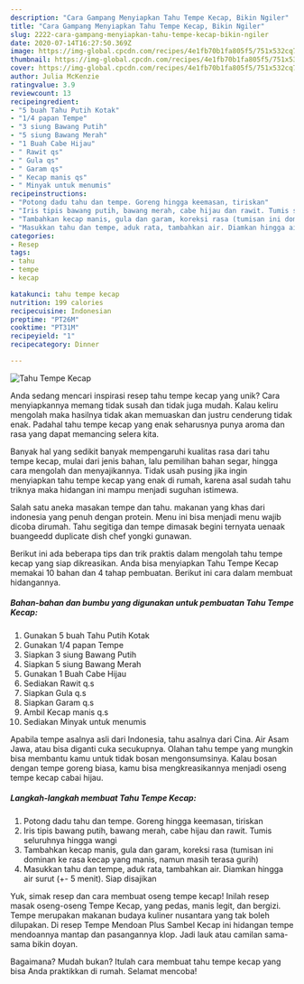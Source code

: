 ```yaml
---
description: "Cara Gampang Menyiapkan Tahu Tempe Kecap, Bikin Ngiler"
title: "Cara Gampang Menyiapkan Tahu Tempe Kecap, Bikin Ngiler"
slug: 2222-cara-gampang-menyiapkan-tahu-tempe-kecap-bikin-ngiler
date: 2020-07-14T16:27:50.369Z
image: https://img-global.cpcdn.com/recipes/4e1fb70b1fa805f5/751x532cq70/tahu-tempe-kecap-foto-resep-utama.jpg
thumbnail: https://img-global.cpcdn.com/recipes/4e1fb70b1fa805f5/751x532cq70/tahu-tempe-kecap-foto-resep-utama.jpg
cover: https://img-global.cpcdn.com/recipes/4e1fb70b1fa805f5/751x532cq70/tahu-tempe-kecap-foto-resep-utama.jpg
author: Julia McKenzie
ratingvalue: 3.9
reviewcount: 13
recipeingredient:
- "5 buah Tahu Putih Kotak"
- "1/4 papan Tempe"
- "3 siung Bawang Putih"
- "5 siung Bawang Merah"
- "1 Buah Cabe Hijau"
- " Rawit qs"
- " Gula qs"
- " Garam qs"
- " Kecap manis qs"
- " Minyak untuk menumis"
recipeinstructions:
- "Potong dadu tahu dan tempe. Goreng hingga keemasan, tiriskan"
- "Iris tipis bawang putih, bawang merah, cabe hijau dan rawit. Tumis seluruhnya hingga wangi"
- "Tambahkan kecap manis, gula dan garam, koreksi rasa (tumisan ini dominan ke rasa kecap yang manis, namun masih terasa gurih)"
- "Masukkan tahu dan tempe, aduk rata, tambahkan air. Diamkan hingga air surut (+- 5 menit). Siap disajikan"
categories:
- Resep
tags:
- tahu
- tempe
- kecap

katakunci: tahu tempe kecap 
nutrition: 199 calories
recipecuisine: Indonesian
preptime: "PT26M"
cooktime: "PT31M"
recipeyield: "1"
recipecategory: Dinner

---
```



![Tahu Tempe Kecap](https://img-global.cpcdn.com/recipes/4e1fb70b1fa805f5/751x532cq70/tahu-tempe-kecap-foto-resep-utama.jpg)

Anda sedang mencari inspirasi resep tahu tempe kecap yang unik? Cara menyiapkannya memang tidak susah dan tidak juga mudah. Kalau keliru mengolah maka hasilnya tidak akan memuaskan dan justru cenderung tidak enak. Padahal tahu tempe kecap yang enak seharusnya punya aroma dan rasa yang dapat memancing selera kita.

Banyak hal yang sedikit banyak mempengaruhi kualitas rasa dari tahu tempe kecap, mulai dari jenis bahan, lalu pemilihan bahan segar, hingga cara mengolah dan menyajikannya. Tidak usah pusing jika ingin menyiapkan tahu tempe kecap yang enak di rumah, karena asal sudah tahu triknya maka hidangan ini mampu menjadi suguhan istimewa.

Salah satu aneka masakan tempe dan tahu. makanan yang khas dari indonesia yang penuh dengan protein. Menu ini bisa menjadi menu wajib dicoba dirumah. Tahu segitiga dan tempe dimasak begini ternyata uenaak buangeedd duplicate dish chef yongki gunawan.


Berikut ini ada beberapa tips dan trik praktis dalam mengolah tahu tempe kecap yang siap dikreasikan. Anda bisa menyiapkan Tahu Tempe Kecap memakai 10 bahan dan 4 tahap pembuatan. Berikut ini cara dalam membuat hidangannya.

<!--inarticleads1-->

##### Bahan-bahan dan bumbu yang digunakan untuk pembuatan Tahu Tempe Kecap:

1. Gunakan 5 buah Tahu Putih Kotak
1. Gunakan 1/4 papan Tempe
1. Siapkan 3 siung Bawang Putih
1. Siapkan 5 siung Bawang Merah
1. Gunakan 1 Buah Cabe Hijau
1. Sediakan  Rawit q.s
1. Siapkan  Gula q.s
1. Siapkan  Garam q.s
1. Ambil  Kecap manis q.s
1. Sediakan  Minyak untuk menumis


Apabila tempe asalnya asli dari Indonesia, tahu asalnya dari Cina. Air Asam Jawa, atau bisa diganti cuka secukupnya. Olahan tahu tempe yang mungkin bisa membantu kamu untuk tidak bosan mengonsumsinya. Kalau bosan dengan tempe goreng biasa, kamu bisa mengkreasikannya menjadi oseng tempe kecap cabai hijau. 

<!--inarticleads2-->

##### Langkah-langkah membuat Tahu Tempe Kecap:

1. Potong dadu tahu dan tempe. Goreng hingga keemasan, tiriskan
1. Iris tipis bawang putih, bawang merah, cabe hijau dan rawit. Tumis seluruhnya hingga wangi
1. Tambahkan kecap manis, gula dan garam, koreksi rasa (tumisan ini dominan ke rasa kecap yang manis, namun masih terasa gurih)
1. Masukkan tahu dan tempe, aduk rata, tambahkan air. Diamkan hingga air surut (+- 5 menit). Siap disajikan


Yuk, simak resep dan cara membuat oseng tempe kecap! Inilah resep masak oseng-oseng Tempe Kecap, yang pedas, manis legit, dan bergizi. Tempe merupakan makanan budaya kuliner nusantara yang tak boleh dilupakan. Di resep Tempe Mendoan Plus Sambel Kecap ini hidangan tempe mendoannya mantap dan pasangannya klop. Jadi lauk atau camilan sama-sama bikin doyan. 

Bagaimana? Mudah bukan? Itulah cara membuat tahu tempe kecap yang bisa Anda praktikkan di rumah. Selamat mencoba!
